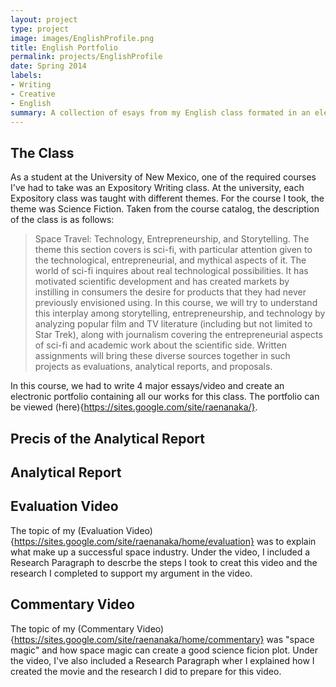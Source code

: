 ```yaml
---
layout: project
type: project
image: images/EnglishProfile.png
title: English Portfolio
permalink: projects/EnglishProfile
date: Spring 2014
labels:
- Writing
- Creative
- English
summary: A collection of esays from my English class formated in an electronic portfolio
---
```


## The Class

As a student at the University of New Mexico, one of the required courses I've had to take was an Expository Writing class. At the university, each Expository class was taught with different themes. For the course I took, the theme was Science Fiction. Taken from the course catalog, the description of the class is as follows: 

> Space Travel: Technology, Entrepreneurship, and Storytelling. The theme this section covers is sci-fi, with particular attention given to the technological, entrepreneurial, and mythical aspects of it. The world of sci-fi inquires about real technological possibilities. It has motivated scientific development and has created markets by instilling in consumers the desire for products that they had never previously envisioned using. In this course, we will try to understand this interplay among storytelling, entrepreneurship, and technology by analyzing popular film and TV literature (including but not limited to Star Trek), along with journalism covering the entrepreneurial aspects of sci-fi and academic work about the scientific side. Written assignments will bring these diverse sources together in such projects as evaluations, analytical reports, and proposals.

In this course, we had to write 4 major essays/video and create an electronic portfolio containing all our works for this class. The portfolio can be viewed (here){https://sites.google.com/site/raenanaka/}. 

## Precis of the Analytical Report

## Analytical Report

## Evaluation Video

The topic of my (Evaluation Video){https://sites.google.com/site/raenanaka/home/evaluation} was to explain what make up a successful space industry. Under the video, I included a Research Paragraph to descrbe the steps I took to creat this video and the research I completed to support my argument in the video. 

## Commentary Video

The topic of my (Commentary Video){https://sites.google.com/site/raenanaka/home/commentary} was "space magic" and how space magic can create a good science ficion plot. Under the video, I've also included a Research Paragraph wher I explained how I created the movie and the research I did to prepare for this video. 
